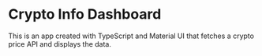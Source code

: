 # Crypto Info Dashboard

This is an app created with TypeScript and Material UI that fetches a crypto price API and displays the data.
